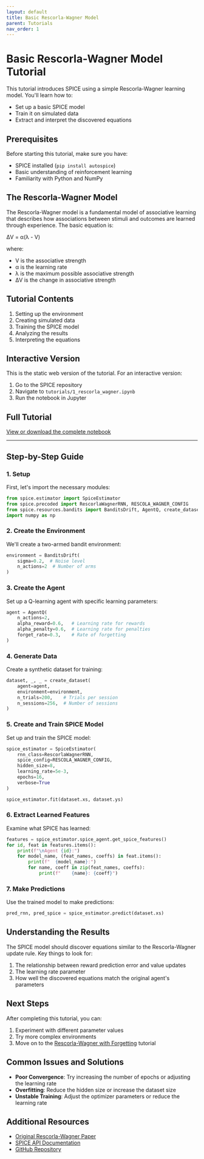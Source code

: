 ```yaml
---
layout: default
title: Basic Rescorla-Wagner Model
parent: Tutorials
nav_order: 1
---
```


# Basic Rescorla-Wagner Model Tutorial

This tutorial introduces SPICE using a simple Rescorla-Wagner learning model. You'll learn how to:
- Set up a basic SPICE model
- Train it on simulated data
- Extract and interpret the discovered equations

## Prerequisites

Before starting this tutorial, make sure you have:
- SPICE installed (`pip install autospice`)
- Basic understanding of reinforcement learning
- Familiarity with Python and NumPy

## The Rescorla-Wagner Model

The Rescorla-Wagner model is a fundamental model of associative learning that describes how associations between stimuli and outcomes are learned through experience. The basic equation is:

ΔV = α(λ - V)

where:
- V is the associative strength
- α is the learning rate
- λ is the maximum possible associative strength
- ΔV is the change in associative strength

## Tutorial Contents

1. Setting up the environment
2. Creating simulated data
3. Training the SPICE model
4. Analyzing the results
5. Interpreting the equations

## Interactive Version

This is the static web version of the tutorial. For an interactive version:

1. Go to the SPICE repository
2. Navigate to `tutorials/1_rescorla_wagner.ipynb`
3. Run the notebook in Jupyter

## Full Tutorial

[View or download the complete notebook](https://github.com/whyhardt/SPICE/blob/main/tutorials/1_rescorla_wagner.ipynb)

---

## Step-by-Step Guide

### 1. Setup

First, let's import the necessary modules:

```python
from spice.estimator import SpiceEstimator
from spice.precoded import RescorlaWagnerRNN, RESCOLA_WAGNER_CONFIG
from spice.resources.bandits import BanditsDrift, AgentQ, create_dataset
import numpy as np
```

### 2. Create the Environment

We'll create a two-armed bandit environment:

```python
environment = BanditsDrift(
    sigma=0.2,  # Noise level
    n_actions=2  # Number of arms
)
```

### 3. Create the Agent

Set up a Q-learning agent with specific learning parameters:

```python
agent = AgentQ(
    n_actions=2,
    alpha_reward=0.6,   # Learning rate for rewards
    alpha_penalty=0.6,  # Learning rate for penalties
    forget_rate=0.3,    # Rate of forgetting
)
```

### 4. Generate Data

Create a synthetic dataset for training:

```python
dataset, _, _ = create_dataset(
    agent=agent,
    environment=environment,
    n_trials=200,    # Trials per session
    n_sessions=256,  # Number of sessions
)
```

### 5. Create and Train SPICE Model

Set up and train the SPICE model:

```python
spice_estimator = SpiceEstimator(
    rnn_class=RescorlaWagnerRNN,
    spice_config=RESCOLA_WAGNER_CONFIG,
    hidden_size=8,
    learning_rate=5e-3,
    epochs=16,
    verbose=True
)

spice_estimator.fit(dataset.xs, dataset.ys)
```

### 6. Extract Learned Features

Examine what SPICE has learned:

```python
features = spice_estimator.spice_agent.get_spice_features()
for id, feat in features.items():
    print(f"\nAgent {id}:")
    for model_name, (feat_names, coeffs) in feat.items():
        print(f"  {model_name}:")
        for name, coeff in zip(feat_names, coeffs):
            print(f"    {name}: {coeff}")
```

### 7. Make Predictions

Use the trained model to make predictions:

```python
pred_rnn, pred_spice = spice_estimator.predict(dataset.xs)
```

## Understanding the Results

The SPICE model should discover equations similar to the Rescorla-Wagner update rule. Key things to look for:

1. The relationship between reward prediction error and value updates
2. The learning rate parameter
3. How well the discovered equations match the original agent's parameters

## Next Steps

After completing this tutorial, you can:
1. Experiment with different parameter values
2. Try more complex environments
3. Move on to the [Rescorla-Wagner with Forgetting](rescorla_wagner_forgetting.html) tutorial

## Common Issues and Solutions

- **Poor Convergence**: Try increasing the number of epochs or adjusting the learning rate
- **Overfitting**: Reduce the hidden size or increase the dataset size
- **Unstable Training**: Adjust the optimizer parameters or reduce the learning rate

## Additional Resources

- [Original Rescorla-Wagner Paper](https://psycnet.apa.org/record/1973-01780-001)
- [SPICE API Documentation](../api.html)
- [GitHub Repository](https://github.com/whyhardt/SPICE) 